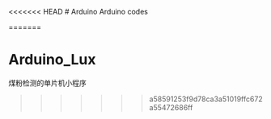 <<<<<<< HEAD
﻿# Arduino
Arduino codes

=======
# Arduino_Lux
煤粉检测的单片机小程序
>>>>>>> a58591253f9d78ca3a51019ffc672a55472686ff
